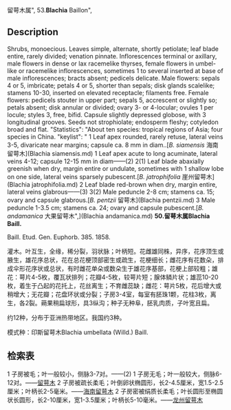 留萼木属",
53.**Blachia** Baillon",

## Description
Shrubs, monoecious. Leaves simple, alternate, shortly petiolate; leaf blade entire, rarely divided; venation pinnate. Inflorescences terminal or axillary, male flowers in dense or lax racemelike thyrses, female flowers in umbel-like or racemelike inflorescences, sometimes 1 to several inserted at base of male inflorescences; bracts absent; pedicels delicate. Male flowers: sepals 4 or 5, imbricate; petals 4 or 5, shorter than sepals; disk glands scalelike; stamens 10-30, inserted on elevated receptacle; filaments free. Female flowers: pedicels stouter in upper part; sepals 5, accrescent or slightly so; petals absent; disk annular or divided; ovary 3- or 4-locular; ovules 1 per locule; styles 3, free, bifid. Capsule slightly depressed globose, with 3 longitudinal grooves. Seeds not strophiolate; endosperm fleshy; cotyledon broad and flat.
  "Statistics": "About ten species: tropical regions of Asia; four species in China.
  "keylist": "
1 Leaf apex rounded, rarely retuse, lateral veins 3-5, divaricate near margins; capsule ca. 8 mm in diam..[*B. siamensis* 海南留萼木](Blachia siamensis.md)
1 Leaf apex acute to long acuminate, lateral veins 4-12; capsule 12-15 mm in diam——(2)
2(1) Leaf blade abaxially greenish when dry, margin entire or undulate, sometimes with 1 shallow lobe on one side, lateral veins sparsely pubescent.[*B. jatrophifolia* 崖州留萼木](Blachia jatrophifolia.md)
2 Leaf blade red-brown when dry, margin entire, lateral veins glabrous——(3)
3(2) Male peduncle 2-8 cm; stamens ca. 15; ovary and capsule glabrous.[*B. pentzii* 留萼木](Blachia pentzii.md)
3 Male peduncle 1-3.5 cm; stamens ca. 24; ovary and capsule pubescent.[*B. andamanica* 大果留萼木",](Blachia andamanica.md)
**50.留萼木属Blachia Baill.**

Baill. Etud. Gen. Euphorb. 385. 1858.

灌木。叶互生，全缘，稀分裂，羽状脉；叶柄短。花雌雄同株，异序，花序顶生或腋生，雄花序总状，花在总花梗顶部密生或疏生，花梗细长；雌花序有花数朵，排成伞形花序状或总状，有时雌花单朵或数朵生于雄花序基部，花梗上部较粗；雄花：萼片4-5枚，覆瓦状排列；花瓣4-5枚，较萼片短；腺体鳞片状；雄蕊10-20枚，着生于凸起的花托上，花丝离生；不育雌蕊缺；雌花：萼片5枚，花后增大或稍增大；无花瓣；花盘环状或分裂；子房3-4室，每室有胚珠1颗，花柱3枚，离生，各2裂。蒴果稍扁球形，具3纵沟；种子无种阜，胚乳肉质，子叶宽且扁。

约12种，分布于亚洲热带地区。我国约3种。

模式种：印斯留萼木Blachia umbellata (Willd.) Baill.

## 检索表

1 子房被毛；叶一般较小，侧脉3-7对。——(2)
1 子房无毛；叶一般较大，侧脉6-12对。——[留萼木](Blachia%20pentzii.md)
2 子房被疏长柔毛；叶倒卵状椭圆形，长2-4.5厘米，宽1.5-2.5厘米；叶柄长2-5毫米。——[海南留萼木](Blachia%20chunii.md)
2 子房密被绢质长柔毛；叶长圆形至椭圆状长圆形，长2-10厘米，宽1-3.5厘米；叶柄长5-10毫米。——[龙州留萼木](Blachia%20longzhouensis.md)
